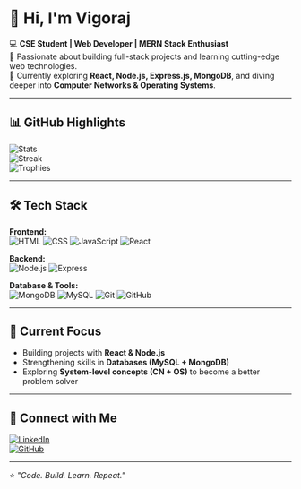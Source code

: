 # 👋 Hi, I'm Vigoraj  

💻 **CSE Student | Web Developer | MERN Stack Enthusiast**  
🚀 Passionate about building full-stack projects and learning cutting-edge web technologies.  
🌱 Currently exploring **React, Node.js, Express.js, MongoDB**, and diving deeper into **Computer Networks & Operating Systems**.  

---

## 📊 GitHub Highlights  

![Stats](https://github-readme-stats-git-masterrstaa-rickstaa.vercel.app/api?username=V-Rexx&show_icons=true&theme=radical)  
![Streak](https://github-readme-streak-stats.herokuapp.com?user=V-Rexx&theme=radical)  
![Trophies](https://github-profile-trophy.vercel.app/?username=V-Rexx&theme=onedark&no-frame=true&no-bg=true)  

---

## 🛠️ Tech Stack  

**Frontend:**  
![HTML](https://img.shields.io/badge/HTML5-E34F26?style=for-the-badge&logo=html5&logoColor=white)
![CSS](https://img.shields.io/badge/CSS3-1572B6?style=for-the-badge&logo=css3&logoColor=white)
![JavaScript](https://img.shields.io/badge/JavaScript-F7DF1E?style=for-the-badge&logo=javascript&logoColor=black)
![React](https://img.shields.io/badge/React-61DAFB?style=for-the-badge&logo=react&logoColor=black)  

**Backend:**  
![Node.js](https://img.shields.io/badge/Node.js-339933?style=for-the-badge&logo=nodedotjs&logoColor=white)
![Express](https://img.shields.io/badge/Express.js-000000?style=for-the-badge&logo=express&logoColor=white)  

**Database & Tools:**  
![MongoDB](https://img.shields.io/badge/MongoDB-4EA94B?style=for-the-badge&logo=mongodb&logoColor=white)
![MySQL](https://img.shields.io/badge/MySQL-005C84?style=for-the-badge&logo=mysql&logoColor=white)
![Git](https://img.shields.io/badge/Git-F05032?style=for-the-badge&logo=git&logoColor=white)
![GitHub](https://img.shields.io/badge/GitHub-181717?style=for-the-badge&logo=github&logoColor=white)

---

## 🌱 Current Focus  

- Building projects with **React & Node.js**  
- Strengthening skills in **Databases (MySQL + MongoDB)**  
- Exploring **System-level concepts (CN + OS)** to become a better problem solver  

---

## 🔗 Connect with Me  

[![LinkedIn](https://img.shields.io/badge/LinkedIn-blue?style=flat&logo=linkedin)](https://www.linkedin.com/in/vigoraj-basumatary-5ba925283/)  
[![GitHub](https://img.shields.io/badge/GitHub-000?style=flat&logo=github)](https://github.com/V-Rexx)  

---

⭐️ *"Code. Build. Learn. Repeat."*
